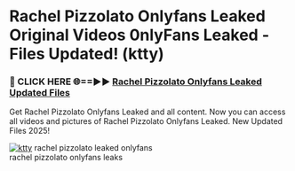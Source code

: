# Rachel Pizzolato Onlyfans Leaked Original Videos 0nlyFans Leaked - Files Updated! (ktty)

<h3>🔴 CLICK HERE 🌐==►► <a href="https://tinyurl.com/ms9xzufz" rel="nofollow">Rachel Pizzolato Onlyfans Leaked Updated Files</a></h3>

Get Rachel Pizzolato Onlyfans Leaked and all content. Now you can access all videos and pictures of Rachel Pizzolato Onlyfans Leaked. New Updated Files 2025!

[![ktty](https://i.imgur.com/ppqm5kG.gif)](https://tinyurl.com/ms9xzufz)
rachel pizzolato leaked onlyfans<br>
rachel pizzolato onlyfans leaks